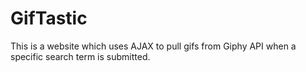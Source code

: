 # GifTastic
This is a website which uses AJAX to pull gifs from Giphy API when a specific search term is submitted. 
